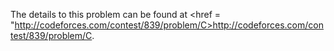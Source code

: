 The details to this problem can be found at <href = "http://codeforces.com/contest/839/problem/C>http://codeforces.com/contest/839/problem/C</h>.
